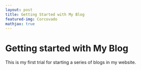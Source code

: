 ```yaml
---
layout: post
title: Getting Started with My Blog
featured-img: Corcovado
mathjax: true
---
```


# Getting started with My Blog

This is my first trial for starting a series of blogs in my website.

